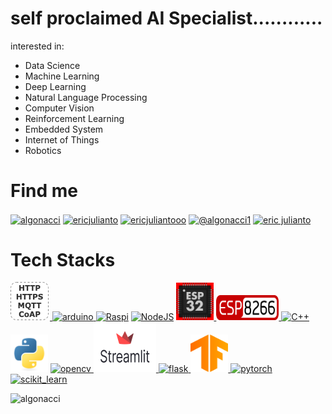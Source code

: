 # self proclaimed AI Specialist............

interested in:
- Data Science
- Machine Learning
- Deep Learning
- Natural Language Processing
- Computer Vision
- Reinforcement Learning
- Embedded System
- Internet of Things
- Robotics

# Find me
<p align="left">
    <a href="https://twitter.com/algonacci" target="blank"><img align="center"
            src="https://raw.githubusercontent.com/rahuldkjain/github-profile-readme-generator/master/src/images/icons/Social/twitter.svg"
            alt="algonacci" height="30" width="40" /></a>
    <a href="https://linkedin.com/in/ericjulianto" target="blank"><img align="center"
            src="https://raw.githubusercontent.com/rahuldkjain/github-profile-readme-generator/master/src/images/icons/Social/linked-in-alt.svg"
            alt="ericjulianto" height="30" width="40" /></a>
    <a href="https://instagram.com/ericjuliantooo" target="blank"><img align="center"
            src="https://raw.githubusercontent.com/rahuldkjain/github-profile-readme-generator/master/src/images/icons/Social/instagram.svg"
            alt="ericjuliantooo" height="30" width="40" /></a>
    <a href="https://medium.com/@ericjuliantooo" target="blank"><img align="center"
            src="https://raw.githubusercontent.com/rahuldkjain/github-profile-readme-generator/master/src/images/icons/Social/medium.svg"
            alt="@algonacci1" height="30" width="40" /></a>
    <a href="https://www.youtube.com/channel/UCZVR9MCl__jYhhcBL6P7t0g" target="blank"><img align="center"
            src="https://raw.githubusercontent.com/rahuldkjain/github-profile-readme-generator/master/src/images/icons/Social/youtube.svg"
            alt="eric julianto" height="30" width="40" /></a>
</p>

# Tech Stacks
<p align="left">
    <a href="https://www.arduino.cc" target="_blank"> <img src="https://raw.githubusercontent.com/algonacci/Free-CDN/main/ReadMe-Logo/mqtt.png" alt="MQTT" /> </a>
    <a href="https://www.arduino.cc/" target="_blank"> <img src="https://cdn.worldvectorlogo.com/logos/arduino-1.svg"
            alt="arduino" width="60" height="60" /> </a>
    <a href="https://www.raspberrypi.org/" target="_blank"> <img
            src="https://ngebikin.com/wp-content/uploads/2016/02/Raspi-PGB001.png" alt="Raspi" width="80"
            height="70" /></a>
    <a href="https://nodejs.org/en/" target="_blank"> <img
            src="https://www.vectorlogo.zone/logos/nodejs/nodejs-icon.svg" alt="NodeJS" width="60" height="60" /></a>
    <a href="http://esp32.net/" target="_blank"> <img src="https://raw.githubusercontent.com/algonacci/Free-CDN/main/ReadMe-Logo/esp32.jpg" alt="ESP32" width="60"
            height="60" /> </a>
    <a href="https://www.esp8266.com/" target="_blank"> <img src="https://raw.githubusercontent.com/algonacci/Free-CDN/main/ReadMe-Logo/esp8266.png" alt="ESP8266" width="100"
            height="40" />
    </a>
    <a href="https://www.arduino.cc/" target="_blank"> <img
            src="https://upload.wikimedia.org/wikipedia/commons/1/18/ISO_C%2B%2B_Logo.svg" alt="C++" width="60"
            height="60" /> </a>
    <a href="https://www.python.org" target="_blank"> <img
            src="https://raw.githubusercontent.com/devicons/devicon/master/icons/python/python-original.svg"
            alt="python" width="60" height="60" /></a>
    <a href="https://opencv.org/" target="_blank"> <img src="https://www.vectorlogo.zone/logos/opencv/opencv-icon.svg"
            alt="opencv" width="60" height="60" />
    </a>
    <a href="https://streamlit.io/" target="_blank"> <img src="https://raw.githubusercontent.com/algonacci/Free-CDN/main/ReadMe-Logo/streamlit.png" alt="flask" width="100"
            height="80" /> </a>
    <a href="https://flask.palletsprojects.com/" target="_blank"> <img
            src="https://www.vectorlogo.zone/logos/pocoo_flask/pocoo_flask-icon.svg" alt="flask" width="60"
            height="60" /> </a>
    <a href="https://www.tensorflow.org" target="_blank"> <img src="https://raw.githubusercontent.com/algonacci/Free-CDN/main/ReadMe-Logo/tensorflow.png" alt="tensorflow"
            width="60" height="60" /> </a>
    <a href="https://pytorch.org/" target="_blank"> <img
            src="https://www.vectorlogo.zone/logos/pytorch/pytorch-icon.svg" alt="pytorch" width="60" height="60" />
    </a>
    <a href="https://scikit-learn.org/" target="_blank"> <img
            src="https://upload.wikimedia.org/wikipedia/commons/0/05/Scikit_learn_logo_small.svg" alt="scikit_learn"
            width="60" height="60" /> </a>

</p>

<img src="https://github-readme-streak-stats.herokuapp.com/?user=algonacci&" alt="algonacci" />
